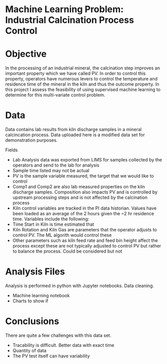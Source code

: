 # Machine Learning Problem: Industrial Calcination Process Control
# Objective
In the processing of an industrial mineral, the calcination step improves an important property which we have called PV. In order to control this property, operators have numerous levers to control the temperature and residence time of the mineral in the kiln and thus the outcome property. In this project I assess the feasibility of using supervised machine learning to determine for this multi-variate control problem. 

# Data
Data contains lab results from kiln discharge samples in a mineral calcincation process. Data uploaded here is a modified data set for demonstration purposes. 

Fields
 * Lab Analysis data was exported from LIMS for samples collected by the operators and send to the lab for analysis  
  * Sample time listed may not be actual 
  * PV is the sample variable measured, the target that we would like to control
  * Comp1 and Comp2 are also lab measured properties on the kiln discharge samples. Composition also impacts PV and is controlled by upstream processing steps and is not affected by the calcination process
 * Kiln control variables are tracked in the PI data historian. Values have been loaded as an average of the 2 hours given the ~2 hr residence time. Variables include the following:
  * Time Start in Kiln is time estimated that 
  * Kiln Rotation and Kiln Gas are parameters that the operator adjusts to control PV. The ML algorith would control these 
  * Other parameters such as kiln feed rate and feed bin height affect the process except these are not typically adjusted to control PV but rather to balance the process. Could be considered but not 

# Analysis Files
Analysis is performed in python with Jupyter notebooks. 
Data cleaning. 
* Machine learning notebook
* Charts to show if 

# Conclusions
There are quite a few challenges with this data set. 

* Tracability is difficult. Better data with exact time 
* Quantity of data 
* The PV test itself can have variability

